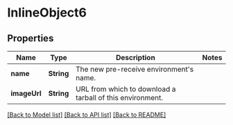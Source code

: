 # InlineObject6

## Properties
Name | Type | Description | Notes
------------ | ------------- | ------------- | -------------
**name** | **String** | The new pre-receive environment&#39;s name. | 
**imageUrl** | **String** | URL from which to download a tarball of this environment. | 

[[Back to Model list]](../README.md#documentation-for-models) [[Back to API list]](../README.md#documentation-for-api-endpoints) [[Back to README]](../README.md)


